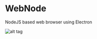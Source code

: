 # WebNode

NodeJS based web browser using Electron

![alt tag](https://i.gyazo.com/881242e1fb33e613d0a1ae4be2b7e34f.png)
